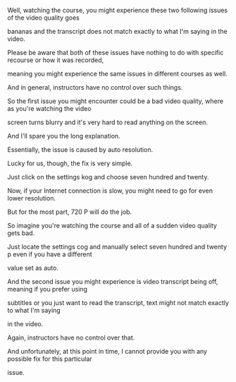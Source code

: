 Well, watching the course, you might experience these two following issues of the video quality goes

bananas and the transcript does not match exactly to what I'm saying in the video.

Please be aware that both of these issues have nothing to do with specific recourse or how it was recorded,

meaning you might experience the same issues in different courses as well.

And in general, instructors have no control over such things.

So the first issue you might encounter could be a bad video quality, where as you're watching the video

screen turns blurry and it's very hard to read anything on the screen.

And I'll spare you the long explanation.

Essentially, the issue is caused by auto resolution.

Lucky for us, though, the fix is very simple.

Just click on the settings kog and choose seven hundred and twenty.

Now, if your Internet connection is slow, you might need to go for even lower resolution.

But for the most part, 720 P will do the job.

So imagine you're watching the course and all of a sudden video quality gets bad.

Just locate the settings cog and manually select seven hundred and twenty p even if you have a different

value set as auto.

And the second issue you might experience is video transcript being off, meaning if you prefer using

subtitles or you just want to read the transcript, text might not match exactly to what I'm saying

in the video.

Again, instructors have no control over that.

And unfortunately, at this point in time, I cannot provide you with any possible fix for this particular

issue.


